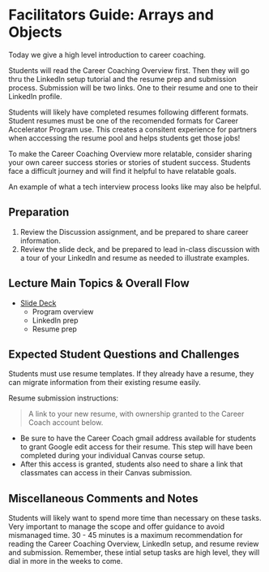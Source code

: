 # Facilitators Guide: Arrays and Objects

Today we give a high level introduction to career coaching.

Students will read the Career Coaching Overview first.  Then they will go thru the LinkedIn setup tutorial and the resume prep and submission process.  Submission will be two links.  One to their resume and one to their LinkedIn profile.

Students will likely have completed resumes following different formats. Student resumes must be one of the recomended formats for Career Accelerator Program use.  This creates a consitent experience for partners when acccessing the resume pool and helps students get those jobs!

To make the Career Coaching Overview more relatable, consider sharing your own career success stories or stories of student success.  Students face a difficult journey and will find it helpful to have relatable goals.  

An example of what a tech interview process looks like may also be helpful.

## Preparation
1. Review the Discussion assignment, and be prepared to share career information. 
1. Review the slide deck, and be prepared to lead in-class discussion with a tour of your LinkedIn and resume as needed to illustrate examples. 

## Lecture Main Topics & Overall Flow
- [Slide Deck](https://docs.google.com/presentation/d/1n7udHq49ZWbwu2iC-6h_mJ3odnD-ENaNipuW0SIByu4/edit#slide=id.g2accd1c413_3_31)
  - Program overview
  - LinkedIn prep
  - Resume prep

## Expected Student Questions and Challenges

Students must use resume templates.  If they already have a resume, they can migrate information from their existing resume easily. 

Resume submission instructions:  
> A link to your new resume, with ownership granted to the Career Coach account below.
- Be sure to have the Career Coach gmail address available for students to grant Google edit access for their resume. This step will have been completed during your individual Canvas course setup.
- After this access is granted, students also need to share a link that classmates can access in their Canvas submission. 


## Miscellaneous Comments and Notes

Students will likely want to spend more time than necessary on these tasks.  Very important to manage the scope and offer guidance to avoid mismanaged time.  30 - 45 minutes is a maximum recommendation for reading the Career Coaching Overview, LinkedIn setup, and resume review and submission.  Remember, these intial setup tasks are high level, they will dial in more in the weeks to come.